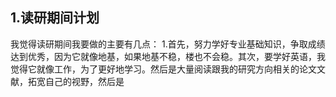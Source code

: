 ## 1.读研期间计划
我觉得读研期间我要做的主要有几点：
1.首先，努力学好专业基础知识，争取成绩达到优秀，因为它就像地基，如果地基不稳，楼也不会稳。其次，要学好英语，我觉得它就像工作，为了更好地学习。然后是大量阅读跟我的研究方向相关的论文文献，拓宽自己的视野，然后是